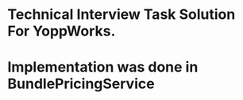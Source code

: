# Technical Interview Task Solution For YoppWorks.
# Implementation was done in BundlePricingService